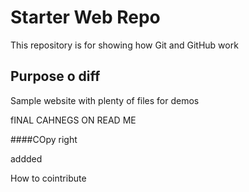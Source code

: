# Starter Web Repo

This repository is for showing how Git and GitHub work

## Purpose o diff

Sample website with plenty of files for demos


fINAL CAHNEGS ON READ ME

####COpy right

addded


How to cointribute
